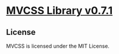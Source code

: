 # [MVCSS Library v0.7.1](http://mvcss.github.com/library)

## License
MVCSS is licensed under the MIT License.
